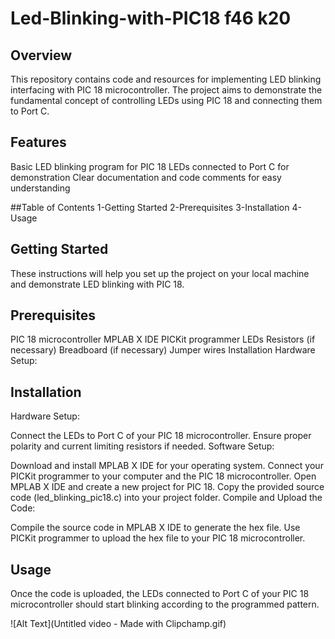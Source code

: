 # Led-Blinking-with-PIC18 f46 k20
## Overview
This repository contains code and resources for implementing LED blinking interfacing with PIC 18 microcontroller. The project aims to demonstrate the fundamental concept of controlling LEDs using PIC 18 and connecting them to Port C.

## Features
Basic LED blinking program for PIC 18
LEDs connected to Port C for demonstration
Clear documentation and code comments for easy understanding

##Table of Contents
1-Getting Started
2-Prerequisites
3-Installation
4-Usage

## Getting Started
These instructions will help you set up the project on your local machine and demonstrate LED blinking with PIC 18.


## Prerequisites
PIC 18 microcontroller
MPLAB X IDE
PICKit programmer
LEDs
Resistors (if necessary)
Breadboard (if necessary)
Jumper wires
Installation
Hardware Setup:

## Installation
Hardware Setup:

Connect the LEDs to Port C of your PIC 18 microcontroller. Ensure proper polarity and current limiting resistors if needed.
Software Setup:

Download and install MPLAB X IDE for your operating system.
Connect your PICKit programmer to your computer and the PIC 18 microcontroller.
Open MPLAB X IDE and create a new project for PIC 18.
Copy the provided source code (led_blinking_pic18.c) into your project folder.
Compile and Upload the Code:

Compile the source code in MPLAB X IDE to generate the hex file.
Use PICKit programmer to upload the hex file to your PIC 18 microcontroller.

## Usage
Once the code is uploaded, the LEDs connected to Port C of your PIC 18 microcontroller should start blinking according to the programmed pattern.

![Alt Text](Untitled video - Made with Clipchamp.gif)


